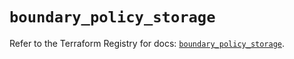 # `boundary_policy_storage`

Refer to the Terraform Registry for docs: [`boundary_policy_storage`](https://registry.terraform.io/providers/hashicorp/boundary/1.3.0/docs/resources/policy_storage).
